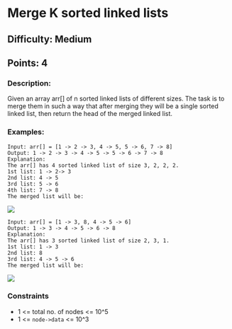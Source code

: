 # Merge K sorted linked lists
## Difficulty: Medium
## Points: 4
### Description:
Given an array arr[] of n sorted linked lists of different sizes. The task is to merge them in such a way that after merging they will be a single sorted linked list, then return the head of the merged linked list.

### Examples:
```
Input: arr[] = [1 -> 2 -> 3, 4 -> 5, 5 -> 6, 7 -> 8]
Output: 1 -> 2 -> 3 -> 4 -> 5 -> 5 -> 6 -> 7 -> 8
Explanation:
The arr[] has 4 sorted linked list of size 3, 2, 2, 2.
1st list: 1 -> 2-> 3
2nd list: 4 -> 5
3rd list: 5 -> 6
4th list: 7 -> 8
The merged list will be:
```
<img src="https://media.geeksforgeeks.org/img-practice/prod/addEditProblem/700265/Web/Other/blobid0_1737094930.png"><br>
```
Input: arr[] = [1 -> 3, 8, 4 -> 5 -> 6]
Output: 1 -> 3 -> 4 -> 5 -> 6 -> 8
Explanation:
The arr[] has 3 sorted linked list of size 2, 3, 1.
1st list: 1 -> 3
2nd list: 8
3rd list: 4 -> 5 -> 6
The merged list will be:
```
<img src="https://media.geeksforgeeks.org/img-practice/prod/addEditProblem/700265/Web/Other/blobid1_1722513386.png"><br>

### Constraints
- 1 <= total no. of nodes <= 10^5
- 1 <= `node->data` <= 10^3
